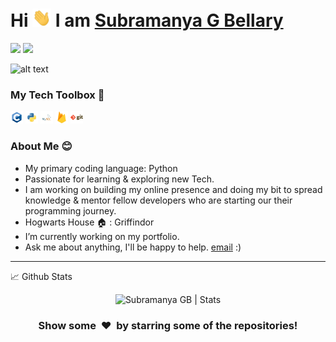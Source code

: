 # Hi <img src="https://raw.githubusercontent.com/ABSphreak/ABSphreak/master/gifs/Hi.gif" width="30px"> I am [Subramanya G Bellary](https://shor.by/Sgb)
[<img height="30" src="https://img.shields.io/badge/twitter-%231DA1F2.svg?&style=for-the-badge&logo=twitter&logoColor=white" />][twitter]
![](https://visitor-badge.glitch.me/badge?page_id=subramanyaSgb)
<!--[<img height="30" src = "https://img.shields.io/badge/Youtube-%23E4405F.svg?&style=for-the-badge&logo=Youtube&logoColor=white">][Youtube] 
[<img height="30" src="https://img.shields.io/badge/linkedin-blue.svg?&style=for-the-badge&logo=linkedin&logoColor=white" />][LinkedIn]-->

![alt text](https://i.imgur.com/a4FV4cr.png) 


### My Tech Toolbox 🧰 

<p align="left">
<code><img height="20" src="https://raw.githubusercontent.com/github/explore/80688e429a7d4ef2fca1e82350fe8e3517d3494d/topics/c/c.png"></code>
<code><img height="20" src="https://raw.githubusercontent.com/github/explore/80688e429a7d4ef2fca1e82350fe8e3517d3494d/topics/python/python.png"></code>
<code><img height="20" src="https://raw.githubusercontent.com/github/explore/80688e429a7d4ef2fca1e82350fe8e3517d3494d/topics/mysql/mysql.png"></code>
<code><img height="20" src="https://raw.githubusercontent.com/github/explore/80688e429a7d4ef2fca1e82350fe8e3517d3494d/topics/firebase/firebase.png"></code>
<code><img height="20" src="https://raw.githubusercontent.com/github/explore/80688e429a7d4ef2fca1e82350fe8e3517d3494d/topics/git/git.png"></code>
  <!--<img src="https://cdn3.iconfinder.com/data/icons/logos-and-brands-adobe/512/267_Python-512.png" alt="python" width="40" height="40"/> 
<img src="https://upload.wikimedia.org/wikipedia/commons/thumb/6/61/HTML5_logo_and_wordmark.svg/512px-HTML5_logo_and_wordmark.svg.png" alt="html5" height="40"/> 
<img src="https://upload.wikimedia.org/wikipedia/commons/thumb/d/d5/CSS3_logo_and_wordmark.svg/1200px-CSS3_logo_and_wordmark.svg.png" alt="css3" height="40"/> 
<img src="https://i.pinimg.com/originals/99/f8/87/99f887833c475448723d3c9ac16c179b.png" alt="C++" width="40" height="40"/> 
<img src="https://www.vectorlogo.zone/logos/git-scm/git-scm-icon.svg" alt="git" width="40" height="40"/> 
<img src="https://i.pinimg.com/originals/50/f1/58/50f1582a95bdac10f1c3fa295c8b947b.png" alt="mysql" width="40" height="40"/>
<img src="https://cdn3.iconfinder.com/data/icons/logos-and-brands-adobe/512/97_Docker-512.png" alt="Docker" width="40" height="40"/>
<img src="https://upload.wikimedia.org/wikipedia/commons/2/29/Postgresql_elephant.svg" alt="PostGreSQL" width="40" height="40"/>-->
</p>

 
### About Me 😊
* My primary coding language: Python
* Passionate for learning & exploring new Tech.
* I am working on building my online presence and doing my bit to spread knowledge & mentor fellow developers who are starting our their programming journey.
* Hogwarts House 🏠 : Griffindor
* I’m currently working on my portfolio.
* Ask me about anything, I'll be happy to help. [email](mailto:subramanyagbellary@gmail.com) :)

<!-- -->
<!--If you BGMI - add me: -->
<!--* I am currently learning Docker-->
<!--* I'm looking to collaborate on Open source project for Hacktoberfest-->

---

<summary>📈 Github Stats</summary>

<p align="center"> <img src="https://github-readme-stats.vercel.app/api?username=subramanyaSgb&show_icons=true&theme=gotham" alt="Subramanya GB | Stats" />


[twitter]: https://twitter.com/subramanya_gb
[gmail]: https://gmail.com
[Facebook]: https://www.facebook.com/ayushi7rawat

<h3 align="center">Show some &nbsp;❤️&nbsp; by starring some of the repositories!</h3>

